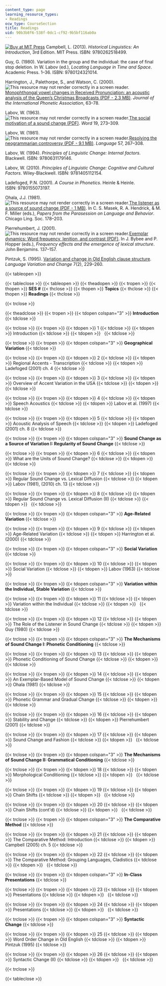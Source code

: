 ```yaml
---
content_type: page
learning_resource_types:
- Readings
ocw_type: CourseSection
title: Readings
uid: 90b3b8f6-538f-0dc1-cf92-9b5bf116ab0a
---
```


[![Buy at MIT Press](/images/mp_logo.gif)](https://mitpress.mit.edu/9780262518499) Campbell, L. (2013). _Historical Linguistics: An Introduction_, 3rd Edition. MIT Press. ISBN: 9780262518499.

Guy, G. (1980). Variation in the group and the individual: the case of final stop deletion. In W. Labov (ed.), _Locating Language in Time and Space_. Academic Press. 1–36. ISBN: 9780124321014.

Harrington, J., Palethorpe, S., and Watson, C. (2000). ![This resource may not render correctly in a screen reader.](/images/inacessible.gif)[Monophthongal vowel changes in Received Pronunciation: an acoustic analysis of the Queen’s Christmas Broadcasts (PDF - 2.3 MB)](https://www.phonetik.uni-muenchen.de/~jmh/papers/harrington00.jipa.pdf). _Journal of the International Phonetic Association_, 63–78.

Labov, W. (1963). ![This resource may not render correctly in a screen reader.](/images/inacessible.gif)[The social motivation of a sound change (PDF)](https://www.cs.indiana.edu/~port/HDphonol/Labov.socl.motvn.snd.change.Word1963.pdf). _Word_ 19, 273–309.

Labov, W. (1981). ![This resource may not render correctly in a screen reader.](/images/inacessible.gif)[Resolving the neogrammarian controversy (PDF - 9.1 MB)](https://msu.edu/course/lin/225/snapshot.afs/Articles%20for%20lab/Labov-1981-Neogram.pdf). _Language_ 57, 267–308.

Labov, W. (1994). _Principles of Linguistic Change: Internal factors_. Blackwell. ISBN: 9780631179146.

Labov, W. (2010). _Principles of Linguistic Change: Cognitive and Cultural Factors_. Wiley-Blackwell. ISBN: 9781405112154.

Ladefoged, P.N. (2001). _A Course in Phonetics_. Heinle & Heinle. ISBN: 9780155073197.

Ohala, J.J. (1981). ![This resource may not render correctly in a screen reader.](/images/inacessible.gif)[The listener as a source of sound change (PDF - 1 MB)](http://linguistics.berkeley.edu/~ohala/papers/listener_as_source.pdf). In C. S. Masek, R. A. Hendrick, & M. F. Miller (eds.), _Papers from the Parasession on Language and Behavior_. Chicago Ling. Soc. 178–203.

Pierrehumbert, J. (2001). ![This resource may not render correctly in a screen reader.](/images/inacessible.gif)[Exemplar dynamics: Word frequency, lenition, and contrast (PDF)](http://www.phon.ox.ac.uk/jpierrehumbert/publications/exemplar_dynamics.pdf). In J. Bybee and P. Hopper (eds.), _Frequency effects and the emergence of lexical structure_. John Benjamins. 137–157.

Pintzuk, S. (1995). [Variation and change in Old English clause structure](https://doi.org/10.1017/S0954394500001009). _Language Variation and Change_ 7(2), 229–260.

{{< tableopen >}}

{{< tableclose >}}
{{< tableopen >}}
{{< theadopen >}}
{{< tropen >}}
{{< thopen >}}
**SES #**
{{< thclose >}}
{{< thopen >}}
**Topics**
{{< thclose >}}
{{< thopen >}}
**Readings**
{{< thclose >}}

{{< trclose >}}

{{< theadclose >}}
{{< tropen >}}
{{< tdopen colspan="3" >}}
**Introduction**
{{< tdclose >}}

{{< trclose >}}
{{< tropen >}}
{{< tdopen >}}
1
{{< tdclose >}}
{{< tdopen >}}
Introduction
{{< tdclose >}}
{{< tdopen >}}
 
{{< tdclose >}}

{{< trclose >}}
{{< tropen >}}
{{< tdopen colspan="3" >}}
**Geographical Variation**
{{< tdclose >}}

{{< trclose >}}
{{< tropen >}}
{{< tdopen >}}
2
{{< tdclose >}}
{{< tdopen >}}
Regional Accents - Transcription
{{< tdclose >}}
{{< tdopen >}}
Ladefoged (2001) ch. 4
{{< tdclose >}}

{{< trclose >}}
{{< tropen >}}
{{< tdopen >}}
3
{{< tdclose >}}
{{< tdopen >}}
Overview of Accent Variation in the USA
{{< tdclose >}}
{{< tdopen >}}
 
{{< tdclose >}}

{{< trclose >}}
{{< tropen >}}
{{< tdopen >}}
4
{{< tdclose >}}
{{< tdopen >}}
Speech Acoustics
{{< tdclose >}}
{{< tdopen >}}
Labov et al. (1997)
{{< tdclose >}}

{{< trclose >}}
{{< tropen >}}
{{< tdopen >}}
5
{{< tdclose >}}
{{< tdopen >}}
Acoustic Analysis of Speech
{{< tdclose >}}
{{< tdopen >}}
Ladefoged (2001) ch. 8
{{< tdclose >}}

{{< trclose >}}
{{< tropen >}}
{{< tdopen colspan="3" >}}
**Sound Change as a Source of Variation I: Regularity of Sound Change**
{{< tdclose >}}

{{< trclose >}}
{{< tropen >}}
{{< tdopen >}}
6
{{< tdclose >}}
{{< tdopen >}}
What are the Units of Sound Change?
{{< tdclose >}}
{{< tdopen >}}
 
{{< tdclose >}}

{{< trclose >}}
{{< tropen >}}
{{< tdopen >}}
7
{{< tdclose >}}
{{< tdopen >}}
Regular Sound Change vs. Lexical Diffusion
{{< tdclose >}}
{{< tdopen >}}
Labov (1981), (2010) ch. 13
{{< tdclose >}}

{{< trclose >}}
{{< tropen >}}
{{< tdopen >}}
8
{{< tdclose >}}
{{< tdopen >}}
Regular Sound Change vs. Lexical Diffusion (II)
{{< tdclose >}}
{{< tdopen >}}
 
{{< tdclose >}}

{{< trclose >}}
{{< tropen >}}
{{< tdopen colspan="3" >}}
**Age-Related Variation**
{{< tdclose >}}

{{< trclose >}}
{{< tropen >}}
{{< tdopen >}}
9
{{< tdclose >}}
{{< tdopen >}}
Age-Related Variation
{{< tdclose >}}
{{< tdopen >}}
Harrington et al. (2000)
{{< tdclose >}}

{{< trclose >}}
{{< tropen >}}
{{< tdopen colspan="3" >}}
**Social Variation**
{{< tdclose >}}

{{< trclose >}}
{{< tropen >}}
{{< tdopen >}}
10
{{< tdclose >}}
{{< tdopen >}}
Social Variation
{{< tdclose >}}
{{< tdopen >}}
Labov (1963)
{{< tdclose >}}

{{< trclose >}}
{{< tropen >}}
{{< tdopen colspan="3" >}}
**Variation within the Individual, Stable Variation**
{{< tdclose >}}

{{< trclose >}}
{{< tropen >}}
{{< tdopen >}}
11
{{< tdclose >}}
{{< tdopen >}}
Variation within the Individual
{{< tdclose >}}
{{< tdopen >}}
 
{{< tdclose >}}

{{< trclose >}}
{{< tropen >}}
{{< tdopen >}}
12
{{< tdclose >}}
{{< tdopen >}}
The Role of the Listener in Sound Change
{{< tdclose >}}
{{< tdopen >}}
Guy (1980)
{{< tdclose >}}

{{< trclose >}}
{{< tropen >}}
{{< tdopen colspan="3" >}}
**The Mechanisms of Sound Change I: Phonetic Conditioning**
{{< tdclose >}}

{{< trclose >}}
{{< tropen >}}
{{< tdopen >}}
﻿13
{{< tdclose >}}
{{< tdopen >}}
Phonetic Conditioning of Sound Change
{{< tdclose >}}
{{< tdopen >}}
 
{{< tdclose >}}

{{< trclose >}}
{{< tropen >}}
{{< tdopen >}}
14
{{< tdclose >}}
{{< tdopen >}}
﻿An Exemplar-Based Model of Sound Change
{{< tdclose >}}
{{< tdopen >}}
Ohala (1981)
{{< tdclose >}}

{{< trclose >}}
{{< tropen >}}
{{< tdopen >}}
15
{{< tdclose >}}
{{< tdopen >}}
Phonetic Grammar and Gradual Change
{{< tdclose >}}
{{< tdopen >}}
 
{{< tdclose >}}

{{< trclose >}}
{{< tropen >}}
{{< tdopen >}}
16
{{< tdclose >}}
{{< tdopen >}}
﻿Stability and Change
{{< tdclose >}}
{{< tdopen >}}
Pierrehumbert (2001)
{{< tdclose >}}

{{< trclose >}}
{{< tropen >}}
{{< tdopen >}}
﻿17
{{< tdclose >}}
{{< tdopen >}}
Sound Change and Fashion
{{< tdclose >}}
{{< tdopen >}}
 
{{< tdclose >}}

{{< trclose >}}
{{< tropen >}}
{{< tdopen colspan="3" >}}
**The Mechanisms of Sound Change II: Grammatical Conditioning**
{{< tdclose >}}

{{< trclose >}}
{{< tropen >}}
{{< tdopen >}}
18
{{< tdclose >}}
{{< tdopen >}}
Morphological Conditioning
{{< tdclose >}}
{{< tdopen >}}
 
{{< tdclose >}}

{{< trclose >}}
{{< tropen >}}
{{< tdopen >}}
19
{{< tdclose >}}
{{< tdopen >}}
Chain Shifts
{{< tdclose >}}
{{< tdopen >}}
 
{{< tdclose >}}

{{< trclose >}}
{{< tropen >}}
{{< tdopen >}}
﻿20
{{< tdclose >}}
{{< tdopen >}}
Chain Shifts (cont'd)
{{< tdclose >}}
{{< tdopen >}}
 
{{< tdclose >}}

{{< trclose >}}
{{< tropen >}}
{{< tdopen colspan="3" >}}
**The Comparative Method**
{{< tdclose >}}

{{< trclose >}}
{{< tropen >}}
{{< tdopen >}}
21
{{< tdclose >}}
{{< tdopen >}}
﻿The Comparative Method: Introduction
{{< tdclose >}}
{{< tdopen >}}
Campbell (2005) ch. 5
{{< tdclose >}}

{{< trclose >}}
{{< tropen >}}
{{< tdopen >}}
﻿22
{{< tdclose >}}
{{< tdopen >}}
The Comparative Method: Grouping Languages, Cladistics
{{< tdclose >}}
{{< tdopen >}}
 
{{< tdclose >}}

{{< trclose >}}
{{< tropen >}}
{{< tdopen colspan="3" >}}
**In-Class Presentations**
{{< tdclose >}}

{{< trclose >}}
{{< tropen >}}
{{< tdopen >}}
23
{{< tdclose >}}
{{< tdopen >}}
Presentations
{{< tdclose >}}
{{< tdopen >}}
 
{{< tdclose >}}

{{< trclose >}}
{{< tropen >}}
{{< tdopen >}}
24
{{< tdclose >}}
{{< tdopen >}}
Presentations
{{< tdclose >}}
{{< tdopen >}}
 
{{< tdclose >}}

{{< trclose >}}
{{< tropen >}}
{{< tdopen colspan="3" >}}
**Syntactic Change**
{{< tdclose >}}

{{< trclose >}}
{{< tropen >}}
{{< tdopen >}}
25
{{< tdclose >}}
{{< tdopen >}}
Word Order Change in Old English
{{< tdclose >}}
{{< tdopen >}}
Pintzuk (1995)
{{< tdclose >}}

{{< trclose >}}
{{< tropen >}}
{{< tdopen >}}
26
{{< tdclose >}}
{{< tdopen >}}
Syntactic Change (II)
{{< tdclose >}}
{{< tdopen >}}
 
{{< tdclose >}}

{{< trclose >}}

{{< tableclose >}}